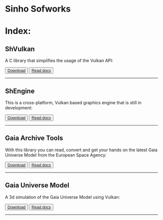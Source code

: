 # Sinho Sofworks

# Index:

## ShVulkan

A C library that simplifies the usage of the Vulkan API:

<button class="btn">[Download](https://github.com/MrSinho/ShVulkan)</button> <button class="btn">[Read docs](docs/ShVulkan/index)</button>

---

## ShEngine

This is a cross-platform, Vulkan based graphics engine that is still in development:

<button class="btn">[Download](https://github.com/MrSinho/SH-Engine)</button> <button class="btn">[Read docs](docs/ShEngine/index)</button>

---

## Gaia Archive Tools

With this library you can read, convert and get your hands on the latest Gaia Universe Model from the European Space Agency: 

<button class="btn">[Download](https://github.com/MrSinho/Gaia_Archive_Tools)</button> <button class="btn">[Read docs](docs/Gaia_Archive_Tools/index)</button>

---

## Gaia Universe Model

A 3d simulation of the Gaia Universe Model using Vulkan:

<button class="btn">[Download](https://github.com/MrSinho/Gaia_Universe_Model)</button> <button class="btn">[Read docs](docs/Gaia_Universe_Model/index)</button>

---
